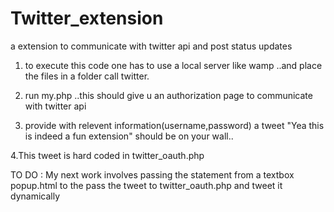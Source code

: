 Twitter_extension
=================

a extension to communicate with twitter api and post status updates  


1. to execute this code one has to use a local server like wamp ..and place the files in a folder call twitter.

2. run my.php ..this should give u an authorization page to communicate with twitter api

3. provide with relevent information(username,password) a tweet "Yea this is indeed a fun extension" should be on your wall..

4.This tweet is hard coded in twitter_oauth.php 

TO DO : My next work involves passing the statement from a textbox popup.html to the pass the tweet to twitter_oauth.php and tweet
it dynamically
